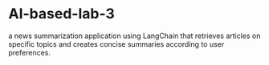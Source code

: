 # AI-based-lab-3
a news summarization application using LangChain that retrieves articles on specific topics and creates concise summaries according to user preferences.

